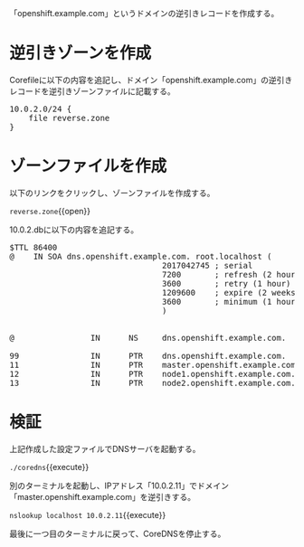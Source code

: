 「openshift.example.com」というドメインの逆引きレコードを作成する。

# 逆引きゾーンを作成
Corefileに以下の内容を追記し、ドメイン「openshift.example.com」の逆引きレコードを逆引きゾーンファイルに記載する。

<pre class="file" data-filename="Corefile" data-target="append">
10.0.2.0/24 {
    file reverse.zone
}
</pre>

# ゾーンファイルを作成
以下のリンクをクリックし、ゾーンファイルを作成する。

`reverse.zone`{{open}}

10.0.2.dbに以下の内容を追記する。

<pre class="file" data-filename="reverse.zone" data-target="replace">
$TTL 86400
@    IN SOA dns.openshift.example.com. root.localhost (
                                2017042745 ; serial
                                7200       ; refresh (2 hours)
                                3600       ; retry (1 hour)
                                1209600    ; expire (2 weeks)
                                3600       ; minimum (1 hour)
                                )


@                IN      NS     dns.openshift.example.com.

99               IN      PTR    dns.openshift.example.com.
11               IN      PTR    master.openshift.example.com.
12               IN      PTR    node1.openshift.example.com.
13               IN      PTR    node2.openshift.example.com.
</pre>

# 検証
上記作成した設定ファイルでDNSサーバを起動する。

`./coredns`{{execute}}

別のターミナルを起動し、IPアドレス「10.0.2.11」でドメイン「master.openshift.example.com」を逆引きする。

`nslookup localhost 10.0.2.11`{{execute}}

最後に一つ目のターミナルに戻って、CoreDNSを停止する。
